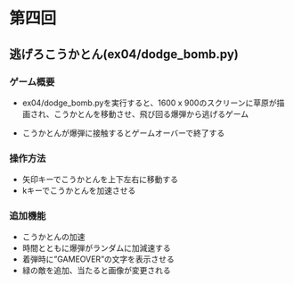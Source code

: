 # 第四回
## 逃げろこうかとん(ex04/dodge_bomb.py)
### ゲーム概要
- ex04/dodge_bomb.pyを実行すると、1600 x 900のスクリーンに草原が描画され、こうかとんを移動させ、飛び回る爆弾から逃げるゲーム

- こうかとんが爆弾に接触するとゲームオーバーで終了する

### 操作方法
- 矢印キーでこうかとんを上下左右に移動する
- kキーでこうかとんを加速させる

### 追加機能
- こうかとんの加速
- 時間とともに爆弾がランダムに加減速する
- 着弾時に”GAMEOVER”の文字を表示させる
- 緑の敵を追加、当たると画像が変更される